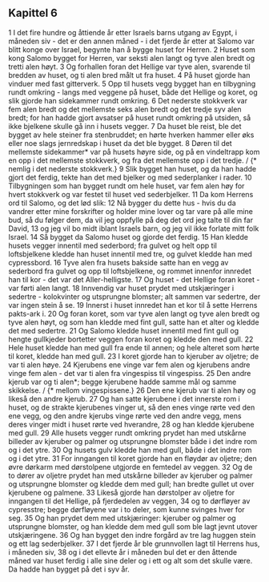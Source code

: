 ## Kapittel 6

1 I det fire hundre og åttiende år etter Israels barns utgang av Egypt, i måneden siv - det er den annen måned - i det fjerde år etter at Salomo var blitt konge over Israel, begynte han å bygge huset for Herren.
2 Huset som kong Salomo bygget for Herren, var seksti alen langt og tyve alen bredt og tretti alen høyt.
3 Og forhallen foran det Hellige var tyve alen, svarende til bredden av huset, og ti alen bred målt ut fra huset.
4 På huset gjorde han vinduer med fast gitterverk.
5 Opp til husets vegg bygget han en tilbygning rundt omkring - langs med veggene på huset, både det Hellige og koret, og slik gjorde han sidekammer rundt omkring.
6 Det nederste stokkverk var fem alen bredt og det mellemste seks alen bredt og det tredje syv alen bredt; for han hadde gjort avsatser på huset rundt omkring på utsiden, så ikke bjelkene skulle gå inn i husets vegger.
7 Da huset ble reist, ble det bygget av hele steiner fra stenbruddet; en hørte hverken hammer eller øks eller noe slags jernredskap i huset da det ble bygget.
8 Døren til det mellemste sidekammer* var på husets høyre side, og på en vindeltrapp kom en opp i det mellemste stokkverk, og fra det mellemste opp i det tredje. / {* nemlig i det nederste stokkverk.}
9 Slik bygget han huset, og da han hadde gjort det ferdig, tekte han det med bjelker og med sederplanker i rader.
10 Tilbygningen som han bygget rundt om hele huset, var fem alen høy for hvert stokkverk og var festet til huset ved sederbjelker.
11 Da kom Herrens ord til Salomo, og det lød slik:
12 Nå bygger du dette hus - hvis du da vandrer etter mine forskrifter og holder mine lover og tar vare på alle mine bud, så du følger dem, da vil jeg oppfylle på deg det ord jeg talte til din far David,
13 og jeg vil bo midt iblant Israels barn, og jeg vil ikke forlate mitt folk Israel.
14 Så bygget da Salomo huset og gjorde det ferdig.
15 Han kledde husets vegger innentil med sederbord; fra gulvet og helt opp til loftsbjelkene kledde han huset innentil med tre, og gulvet kledde han med cypressbord.
16 Tyve alen fra husets bakside satte han en vegg av sederbord fra gulvet og opp til loftsbjelkene, og rommet innenfor innredet han til kor - det var det Aller-helligste.
17 Og huset - det Hellige foran koret - var førti alen langt.
18 Innvendig var huset prydet med utskjæringer i sedertre - kolokvinter og utsprungne blomster; alt sammen var sedertre, der var ingen stein å se.
19 Innerst i huset innredet han et kor til å sette Herrens pakts-ark i.
20 Og foran koret, som var tyve alen langt og tyve alen bredt og tyve alen høyt, og som han kledde med fint gull, satte han et alter og kledde det med sedertre.
21 Og Salomo kledde huset innentil med fint gull og hengte gullkjeder bortetter veggen foran koret og kledde den med gull.
22 Hele huset kledde han med gull fra ende til annen; og hele alteret som hørte til koret, kledde han med gull.
23 I koret gjorde han to kjeruber av oljetre; de var ti alen høye.
24 Kjerubens ene vinge var fem alen og kjerubens andre vinge fem alen - det var ti alen fra vingespiss til vingespiss.
25 Den andre kjerub var og ti alen*; begge kjerubene hadde samme mål og samme skikkelse. / {* mellom vingespissene.}
26 Den ene kjerub var ti alen høy og likeså den andre kjerub.
27 Og han satte kjerubene i det innerste rom i huset, og de strakte kjerubenes vinger ut, så den enes vinge rørte ved den ene vegg, og den andre kjerubs vinge rørte ved den andre vegg, mens deres vinger midt i huset rørte ved hverandre,
28 og han kledde kjerubene med gull.
29 Alle husets vegger rundt omkring prydet han med utskårne billeder av kjeruber og palmer og utsprungne blomster både i det indre rom og i det ytre.
30 Og husets gulv kledde han med gull, både i det indre rom og i det ytre.
31 For inngangen til koret gjorde han en fløydør av oljetre; den øvre dørkarm med dørstolpene utgjorde en femtedel av veggen.
32 Og de to dører av oljetre prydet han med utskårne billeder av kjeruber og palmer og utsprungne blomster og kledde dem med gull; han bredte gullet ut over kjerubene og palmene.
33 Likeså gjorde han dørstolper av oljetre for inngangen til det Hellige, på fjerdedelen av veggen,
34 og to dørfløyer av cypresstre; begge dørfløyene var i to deler, som kunne svinges hver for seg.
35 Og han prydet dem med utskjæringer: kjeruber og palmer og utsprungne blomster, og han kledde dem med gull som ble lagt jevnt utover utskjæringene.
36 Og han bygget den indre forgård av tre lag huggen stein og ett lag sederbjelker.
37 I det fjerde år ble grunnvollen lagt til Herrens hus, i måneden siv,
38 og i det ellevte år i måneden bul det er den åttende måned var huset ferdig i alle sine deler og i ett og alt som det skulle være. Da hadde han bygget på det i syv år.
